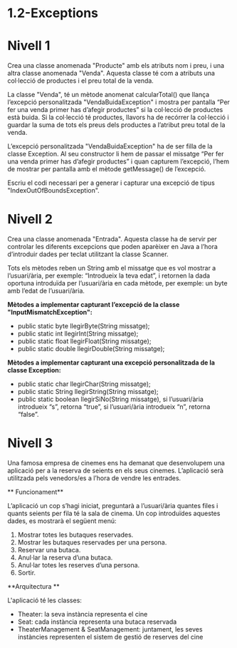 # 1.2-Exceptions

# Nivell 1

Crea una classe anomenada "Producte" amb els atributs nom i preu, i una altra classe anomenada "Venda". Aquesta classe
té com a atributs una col·lecció de productes i el preu total de la venda.

La classe "Venda", té un mètode anomenat calcularTotal() que llança l’excepció personalitzada "VendaBuidaException" i
mostra per pantalla “Per fer una venda primer has d’afegir productes” si la col·lecció de productes està buida. Si la
col·lecció té productes, llavors ha de recórrer la col·lecció i guardar la suma de tots els preus dels productes a
l’atribut preu total de la venda.

L’excepció personalitzada "VendaBuidaException" ha de ser filla de la classe Exception. Al seu constructor li hem de
passar el missatge “Per fer una venda primer has d’afegir productes” i quan capturem l’excepció, l’hem de mostrar per
pantalla amb el mètode getMessage() de l’excepció.

Escriu el codi necessari per a generar i capturar una excepció de tipus "IndexOutOfBoundsException".

# Nivell 2

Crea una classe anomenada "Entrada". Aquesta classe ha de servir per controlar les diferents excepcions que poden
aparèixer en Java a l’hora d’introduir dades per teclat utilitzant la classe Scanner.

Tots els mètodes reben un String amb el missatge que es vol mostrar a l’usuari/ària, per exemple: “Introdueix la teva
edat”, i retornen la dada oportuna introduïda per l’usuari/ària en cada mètode, per exemple: un byte amb l’edat de
l’usuari/ària.

**Mètodes a implementar capturant l’excepció de la classe "InputMismatchException":**

* public static byte llegirByte(String missatge);
* public static int llegirInt(String missatge);
* public static float llegirFloat(String missatge);
* public static double llegirDouble(String missatge);

**Mètodes a implementar capturant una excepció personalitzada de la classe Exception:**

* public static char llegirChar(String missatge);
* public static String llegirString(String missatge);
* public static boolean llegirSiNo(String missatge), si l’usuari/ària introdueix “s”, retorna “true”, si l’usuari/ària
  introdueix “n”, retorna “false”.

# Nivell 3

Una famosa empresa de cinemes ens ha demanat que desenvolupem una aplicació per a la reserva de seients en els seus
cinemes. L’aplicació serà utilitzada pels venedors/es a l’hora de vendre les entrades.

** Funcionament**

L’aplicació un cop s’hagi iniciat, preguntarà a l’usuari/ària quantes files i quants seients per fila té la sala de
cinema. Un cop introduïdes aquestes dades, es mostrarà el següent menú:

1. Mostrar totes les butaques reservades.
2. Mostrar les butaques reservades per una persona.
3. Reservar una butaca.
4. Anul·lar la reserva d’una butaca.
5. Anul·lar totes les reserves d’una persona.
6. Sortir.

**Arquitectura **

L'aplicació té les classes:

+ Theater: la seva instància representa el cine
+ Seat: cada instància representa una butaca reservada
+ TheaterManagement & SeatManagement: juntament, les seves instàncies representen el sistem de gestió de reserves del
  cine

